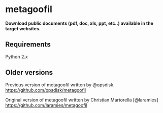 # metagoofil

**Download public documents (pdf, doc, xls, ppt, etc..) available in the target websites.**


**Requirements**
---
Python 2.x


**Older versions**
---
Previous version of metagoofil written by @opsdisk.
https://github.com/opsdisk/metagoofil


Original version of metagoofil written by Christian Martorella [@laramies]
https://github.com/laramies/metagoofil
